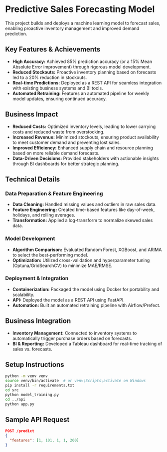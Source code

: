 # Predictive Sales Forecasting Model

This project builds and deploys a machine learning model to forecast sales, enabling proactive inventory management and improved demand prediction.

## Key Features & Achievements

*   **High Accuracy:** Achieved 85% prediction accuracy (or a 15% Mean Absolute Error improvement) through rigorous model development.
*   **Reduced Stockouts:** Proactive inventory planning based on forecasts led to a 20% reduction in stockouts.
*   **Real-time Predictions:** Deployed as a REST API for seamless integration with existing business systems and BI tools.
*   **Automated Retraining:** Features an automated pipeline for weekly model updates, ensuring continued accuracy.

## Business Impact

*   **Reduced Costs:** Optimized inventory levels, leading to lower carrying costs and reduced waste from overstocking.
*   **Increased Revenue:** Minimized stockouts, ensuring product availability to meet customer demand and preventing lost sales.
*   **Improved Efficiency:** Enhanced supply chain and resource planning based on more reliable demand forecasts.
*   **Data-Driven Decisions:** Provided stakeholders with actionable insights through BI dashboards for better strategic planning.

## Technical Details

### Data Preparation & Feature Engineering
*   **Data Cleaning:** Handled missing values and outliers in raw sales data.
*   **Feature Engineering:** Created time-based features like day-of-week, holidays, and rolling averages.
*   **Transformation:** Applied a log-transform to normalize skewed sales data.

### Model Development
*   **Algorithm Comparison:** Evaluated Random Forest, XGBoost, and ARIMA to select the best-performing model.
*   **Optimization:** Utilized cross-validation and hyperparameter tuning (Optuna/GridSearchCV) to minimize MAE/RMSE.

### Deployment & Integration
*   **Containerization:** Packaged the model using Docker for portability and scalability.
*   **API:** Deployed the model as a REST API using FastAPI.
*   **Automation:** Built an automated retraining pipeline with Airflow/Prefect.

## Business Integration

*   **Inventory Management:** Connected to inventory systems to automatically trigger purchase orders based on forecasts.
*   **BI & Reporting:** Developed a Tableau dashboard for real-time tracking of sales vs. forecasts.

## Setup Instructions
```bash
python -m venv venv
source venv/bin/activate  # or venv\Scripts\activate on Windows
pip install -r requirements.txt
cd src
python model_training.py
cd ../api
python app.py
```

## Sample API Request
```json
POST /predict
{
  "features": [1, 101, 1, 1, 200]
}
```

